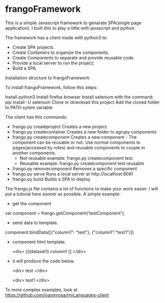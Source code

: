 # frangoFramework

This is a simple Javascript framework to genarate SPA(single page application).
I built this to play a little with javascript and python.

The framework has a client made with python3 to:

- Create SPA projects.
- Create Containers to organize the components.
- Create Components to separate and provide reusable code.
- Provide a local server to run the project;
- Build a SPA.

Installation structure to frangoFramework

To install frangoFramework, follow this steps:

Install python3
Install firefox browser
Install selenium with the command: pip install -U selenium
Clone or download this project
Add the cloned folder to PATH sytem variable

The client has this commands:
 - frango.py createproject 
   Creates a new project.
 - frango.py createcontainer
   Creates a new folder to agrupy components
 - frango.py createcomponent
   Creates a new component - The component can be reusable or not. Use normal components to pages(accessed by rotes) and reusable components to couple in another components.
     - Not reusable example: frango.py createcomponent test
     - Reusable example: frango.py createcomponent test reusable
 - frango.py removecomponent
   Removes a specific component
 - frango.py serve
   Runs a local server at http://localhost:8081
 - frango.py build
  Builds a SPA to deploy
  
 The frango.js file contains a lot of functions to make your work easier. I will put a tutorial here sooner as possible.
 A simple example:
 
 - get the component
 
 var component = frango.getComponent('testComponent');

 - send data to template.
 
 component.bindData([{"column1": "test"}, {"column1":"test1"}])
 
 
 - component html template.
 
   \<div>
     [{(dataset1) column1 }] 
   \</div>

 
 - it will produce the code below.
 
   \<div>
     test
   \</div>
   
   \<div>
     test1
   \</div>
 
 
 
 To more complex examples, look at https://github.com/ivanmrosa/myLanguages-client
 

